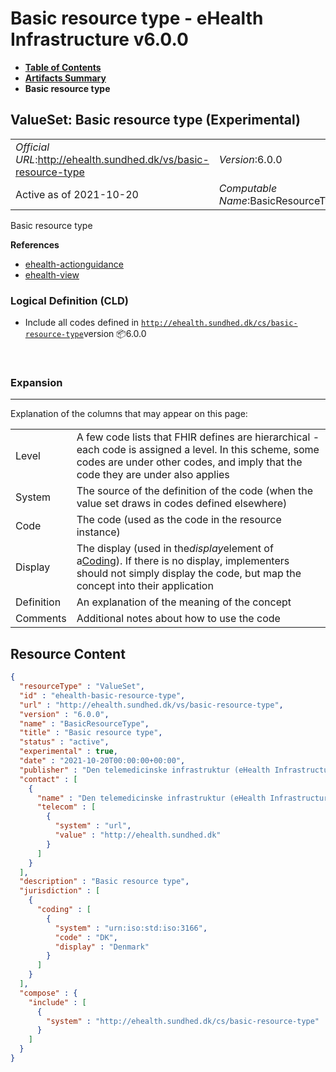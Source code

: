 # Basic resource type - eHealth Infrastructure v6.0.0

* [**Table of Contents**](toc.md)
* [**Artifacts Summary**](artifacts.md)
* **Basic resource type**

## ValueSet: Basic resource type (Experimental) 

| | |
| :--- | :--- |
| *Official URL*:http://ehealth.sundhed.dk/vs/basic-resource-type | *Version*:6.0.0 |
| Active as of 2021-10-20 | *Computable Name*:BasicResourceType |

 
Basic resource type 

 **References** 

* [ehealth-actionguidance](StructureDefinition-ehealth-actionguidance.md)
* [ehealth-view](StructureDefinition-ehealth-view.md)

### Logical Definition (CLD)

* Include all codes defined in [`http://ehealth.sundhed.dk/cs/basic-resource-type`](CodeSystem-ehealth-basic-resource-type.md)version 📦6.0.0

 

### Expansion

-------

 Explanation of the columns that may appear on this page: 

| | |
| :--- | :--- |
| Level | A few code lists that FHIR defines are hierarchical - each code is assigned a level. In this scheme, some codes are under other codes, and imply that the code they are under also applies |
| System | The source of the definition of the code (when the value set draws in codes defined elsewhere) |
| Code | The code (used as the code in the resource instance) |
| Display | The display (used in the*display*element of a[Coding](http://hl7.org/fhir/R4/datatypes.html#Coding)). If there is no display, implementers should not simply display the code, but map the concept into their application |
| Definition | An explanation of the meaning of the concept |
| Comments | Additional notes about how to use the code |



## Resource Content

```json
{
  "resourceType" : "ValueSet",
  "id" : "ehealth-basic-resource-type",
  "url" : "http://ehealth.sundhed.dk/vs/basic-resource-type",
  "version" : "6.0.0",
  "name" : "BasicResourceType",
  "title" : "Basic resource type",
  "status" : "active",
  "experimental" : true,
  "date" : "2021-10-20T00:00:00+00:00",
  "publisher" : "Den telemedicinske infrastruktur (eHealth Infrastructure)",
  "contact" : [
    {
      "name" : "Den telemedicinske infrastruktur (eHealth Infrastructure)",
      "telecom" : [
        {
          "system" : "url",
          "value" : "http://ehealth.sundhed.dk"
        }
      ]
    }
  ],
  "description" : "Basic resource type",
  "jurisdiction" : [
    {
      "coding" : [
        {
          "system" : "urn:iso:std:iso:3166",
          "code" : "DK",
          "display" : "Denmark"
        }
      ]
    }
  ],
  "compose" : {
    "include" : [
      {
        "system" : "http://ehealth.sundhed.dk/cs/basic-resource-type"
      }
    ]
  }
}

```

